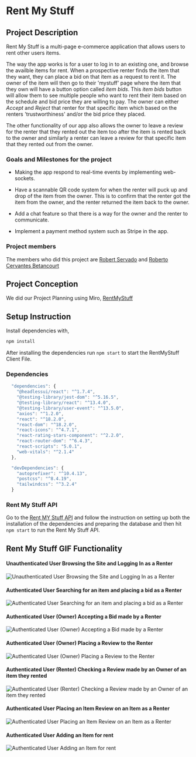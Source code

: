 # Rent My Stuff

## Project Description

Rent My Stuff is a multi-page e-commerce application that allows users to rent other users items.

The way the app works is for a user to log in to an existing one, and browse the availble items for rent. When a prospective renter finds the item that they want, they can place a bid on that item as a request to rent it. The owner of the item will then go to their 'mystuff' page where the item that they own will have a button option called _item bids_. This _item bids_ button will allow them to see multiple people who want to rent their item based on the schedule and bid price they are willing to pay. The owner can either _Accept_ and _Reject_ that renter for that specific item which based on the renters 'trustworthiness' and/or the bid price they placed.

The other functionality of our app also allows the owner to leave a review for the renter that they rented out the item too after the item is rented back to the owner and similarly a renter can leave a review for that specific item that they rented out from the owner.

### Goals and Milestones for the project

- Making the app respond to real-time events by implementing web-sockets.

- Have a scannable QR code system for when the renter will puck up and drop of the item from the owner. This is to confirm that the renter got the item from the owner, and the renter returned the item back to the owner.

- Add a chat feature so that there is a way for the owner and the renter to communicate.

- Implement a payment method system such as Stripe in the app.

### Project members

The members who did this project are [Robert Servado](https://github.com/ArjayS) and [Roberto Cervantes Betancourt](https://github.com/robertocervantesbetancourt)

## Project Conception

We did our Project Planning using Miro, [RentMyStuff](https://miro.com/app/board/uXjVPekaWGA=/?share_link_id=417791244789)

## Setup Instruction

Install dependencies with,

```sh
npm install
```

After installing the dependencies run `npm start` to start the RentMyStuff Client File.

### Dependencies

```js
  "dependencies": {
    "@headlessui/react": "^1.7.4",
    "@testing-library/jest-dom": "^5.16.5",
    "@testing-library/react": "^13.4.0",
    "@testing-library/user-event": "^13.5.0",
    "axios": "^1.2.0",
    "react": "^18.2.0",
    "react-dom": "^18.2.0",
    "react-icons": "^4.7.1",
    "react-rating-stars-component": "^2.2.0",
    "react-router-dom": "^6.4.3",
    "react-scripts": "5.0.1",
    "web-vitals": "^2.1.4"
  },
```

```js
  "devDependencies": {
    "autoprefixer": "^10.4.13",
    "postcss": "^8.4.19",
    "tailwindcss": "^3.2.4"
  }
```

### Rent My Stuff API

Go to the [Rent MY Stuff API](https://github.com/ArjayS/rent_my_stuff_api) and follow the instruction on setting up both the installation of the dependencies and preparing the database and then hit `npm start` to run the Rent My Stuff API.

## Rent My Stuff GIF Functionality

#### Unauthenticated User Browsing the Site and Logging In as a Renter

![Unauthenticated User Browsing the Site and Logging In as a Renter](https://github.com/ArjayS/rent_my_stuff/blob/main/src/gif/GIF%201.%20Unauthenticated%20User%20signing%20in.gif)

#### Authenticated User Searching for an item and placing a bid as a Renter

![Authenticated User Searching for an item and placing a bid as a Renter](https://github.com/ArjayS/rent_my_stuff/blob/main/src/gif/GIF%202.%20Authenticated%20User%20searching%20an%20item%20and%20placing%20a%20bid.gif)

#### Authenticated User (Owner) Accepting a Bid made by a Renter

![Authenticated User (Owner) Accepting a Bid made by a Renter](https://github.com/ArjayS/rent_my_stuff/blob/main/src/gif/GIF_3.%20Authenticated%20Owner%20Accepting%20a%20Bid%20by%20a%20Renter.gif)

#### Authenticated User (Owner) Placing a Review to the Renter

![Authenticated User (Owner) Placing a Review to the Renter](https://github.com/ArjayS/rent_my_stuff/blob/main/src/gif/GIF%204.%20Owner%20Leaving%20a%20comment%20to%20a%20renter.gif)

#### Authenticated User (Renter) Checking a Review made by an Owner of an item they rented

![Authenticated User (Renter) Checking a Review made by an Owner of an item they rented](https://github.com/ArjayS/rent_my_stuff/blob/main/src/gif/GIF%205.%20Renter%20checking%20a%20review%20made%20by%20an%20owner.gif)

#### Authenticated User Placing an Item Review on an Item as a Renter

![Authenticated User Placing an Item Review on an Item as a Renter](https://github.com/ArjayS/rent_my_stuff/blob/main/src/gif/GIF%206.%20Renter%20making%20an%20item%20review.gif)

#### Authenticated User Adding an Item for rent

![Authenticated User Adding an Item for rent](https://github.com/ArjayS/rent_my_stuff/blob/main/src/gif/GIF%207.%20Authenticated%20User%20Adding%20an%20item.gif)
